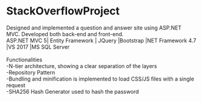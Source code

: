 # StackOverflowProject
Designed and implemented a question and answer site using ASP.NET MVC. Developed both back-end and front-end. <br/>
ASP.NET MVC 5| Entity Framework | JQuery |Bootstrap |NET Framework 4.7 |VS 2017 |MS SQL Server 
<br/><br/>
Functionalities <br/>
-N-tier architecture, showing a clear separation of the layers<br/>
-Repository Pattern <br/>
-Bundling and minification is implemented to load CSS/JS files with a single request<br/>
-SHA256 Hash Generator used to hash the password<br/>
